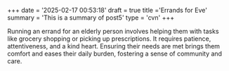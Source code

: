 +++
date = '2025-02-17 00:53:18'
draft = true
title ='Errands for Eve'
summary = 'This is a summary of post5'
type = 'cvn'
+++


Running an errand for an elderly person involves helping them with tasks like <!--more--> grocery shopping or picking up prescriptions. It requires patience, attentiveness, and a kind heart. Ensuring their needs are met brings them comfort and eases their daily burden, fostering a sense of community and care.

